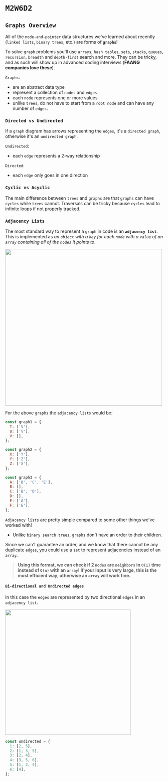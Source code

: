 # `M2W6D2`

## `Graphs Overview`

All of the `node-and-pointer` data structures we've learned about recently (`linked lists`, `binary trees`, etc.) are forms of **`graphs`**!

To solve `graph` problems you'll use `arrays`, `hash tables`, `sets`, `stacks`, `queues`, `recursion`, `breadth` and `depth-first` search and more. They can be tricky, and as such will show up in advanced coding interviews (**FAANG companies love these**).

`Graphs`:

- are an abstract data type
- represent a collection of `nodes` and `edges`
- each `node` represents one or more values
- unlike `trees`, do not have to start from a `root node` and can have any number of `edges`.

### `Directed vs Undirected`

If a `graph` diagram has arrows representing the `edges`, it's a `directed graph`, otherwise it's an `undirected graph`.

`Undirected`:

- each `edge` represents a 2-way relationship

`Directed`:

- each `edge` only goes in one direction

### `Cyclic vs Acyclic`

The main difference between `trees` and `graphs` are that `graphs` can have `cycles` while `trees` cannot. Traversals can be tricky because `cycles` lead to infinite loops if not properly tracked.

### `Adjacency Lists`

The most standard way to represent a `graph` in code is an **`adjacency list`**. This is implemented as *an `object` with a `key` for each `node` with a `value` of an `array` containing all of the `nodes` it points to*.

<!-- ![`graph` example](./lecture/pics/`graph`Example.png) -->
<img width='500' src='https://github.com/appacademy/SWEO-Part-Time-Resources/raw/2022-May-E/2-Module/6-week/3-day/lecture/pics/graphExample.png' ref='bi-directional graph example'>

For the above `graphs` the `adjacency lists` would be:

```js
const graph1 = {
  T: ['V'],
  U: ['V'],
  V: [],
};

const graph2 = {
  X: ['Y'],
  Y: ['Z'],
  Z: ['X'],
};

const graph3 = {
  A: ['B', 'C', 'E'],
  B: [],
  C: ['B', 'D'],
  D: [],
  E: ['A'],
  F: ['E'],
};
```

`Adjacency lists` are pretty simple compared to some other things we've worked with!

- Unlike `binary search trees`, `graphs` don't have an order to their children.

Since we can't guarantee an order, and we know that there cannot be any duplicate `edges`, you could use a `set` to represent adjacencies instead of an `array`.

> **Using this format, we can check if 2 `nodes` are `neighbors` in `O(1)` time instead of `O(n)` with an `array`! If your input is very large, this is the most efficient way, otherwise an `array` will work fine.**

#### `Bi-directional and Undirected edges`

In this case the `edges` are represented by two directional `edges` in an `adjacency list`.

<!-- ![bi-directional `graph`](./lecture/pics/bidirectional`Graph`Example.png) -->
<img width='400' src='https://github.com/appacademy/SWEO-Part-Time-Resources/raw/2022-May-E/2-Module/6-week/3-day/lecture/pics/bidirectionalGraphExample.png' ref='bi-directional graph example'>

```js
const undirected = {
  1: [2, 5],
  2: [1, 3, 5],
  3: [2, 4],
  4: [3, 5, 6],
  5: [1, 2, 4],
  6: [4],
};
```
